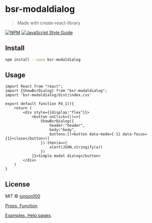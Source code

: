 # bsr-modaldialog

> Made with create-react-library

[![NPM](https://img.shields.io/npm/v/bsr-modaldialog.svg)](https://www.npmjs.com/package/bsr-modaldialog) [![JavaScript Style Guide](https://img.shields.io/badge/code_style-standard-brightgreen.svg)](https://standardjs.com)

## Install

```bash
npm install --save bsr-modaldialog
```

## Usage

```tsx
import React from "react";
import {ShowBsrDialog} from "bsr-modaldialog";
import 'bsr-modaldialog/dist/index.css'

export default function P4_1(){
    return (
        <div style={{display:"flex"}}>
            <button onClick={()=>{
                ShowBsrDialog({
                    header:"header",
                    body:"body",
                    buttons:[(<button data-mode={-1} data-focus={1}>close</button>)]
                }).then(a=>{
                    alert(JSON.stringify(a))
                })
            }}>Simple modal dialog</button>
        </div>
    )
}
```

## License

MIT © [ionson100](https://github.com/ionson100)

[Props, Function](https://ionson100.github.io/wwwroot/index.html#mode=bsrdialog&page=bsrdialog&state=true).

[Examples, Help pages](https://ionson100.github.io/wwwroot/index.html#mode=bsrdialog&page=4-1).
